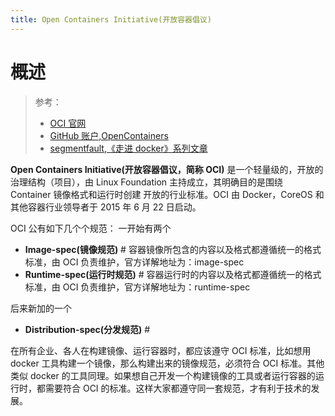 ```yaml
---
title: Open Containers Initiative(开放容器倡议)
---
```


# 概述

> 参考：
> 
> - [OCI 官网](https://opencontainers.org/)
> - [GitHub 账户,OpenContainers](https://github.com/opencontainers)
> - [segmentfault,《走进 docker》系列文章](https://segmentfault.com/u/public0821/articles)

**Open Containers Initiative(开放容器倡议，简称 OCI)** 是一个轻量级的，开放的治理结构（项目），由 Linux Foundation 主持成立，其明确目的是围绕 Container 镜像格式和运行时创建 开放的行业标准。OCI 由 Docker，CoreOS 和其他容器行业领导者于 2015 年 6 月 22 日启动。

OCI 公有如下几个个规范：
一开始有两个

- **Image-spec(镜像规范)** # 容器镜像所包含的内容以及格式都遵循统一的格式标准，由 OCI 负责维护，官方详解地址为：image-spec
- **Runtime-spec(运行时规范)** # 容器运行时的内容以及格式都遵循统一的格式标准，由 OCI 负责维护，官方详解地址为：runtime-spec

后来新加的一个

- **Distribution-spec(分发规范)** #

在所有企业、各人在构建镜像、运行容器时，都应该遵守 OCI 标准，比如想用 docker 工具构建一个镜像，那么构建出来的镜像规范，必须符合 OCI 标准。其他类似 docker 的工具同理。如果想自己开发一个构建镜像的工具或者运行容器的运行时，都需要符合 OCI 的标准。这样大家都遵守同一套规范，才有利于技术的发展。
